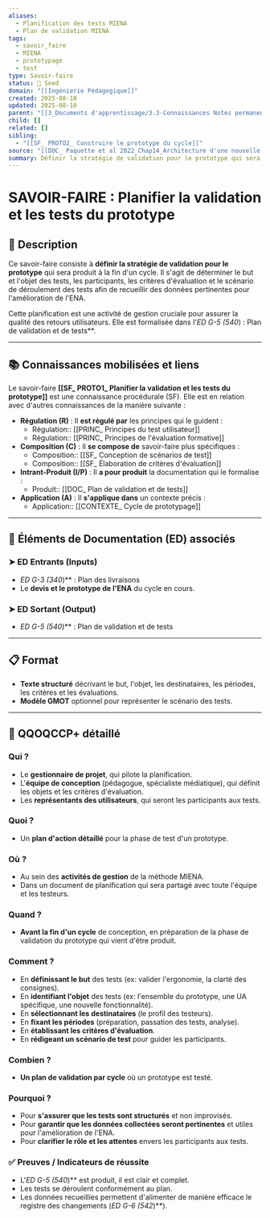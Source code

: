 ```yaml
---
aliases:
  - Planification des tests MIENA
  - Plan de validation MIENA
tags:
  - savoir_faire
  - MIENA
  - prototypage
  - test
type: Savoir-faire
status: 🌱 Seed
domain: "[[Ingénierie Pédagogique]]"
created: 2025-08-10
updated: 2025-08-10
parent: "[[3_Documents d'apprentissage/3.3-Connaissances Notes permanentes/Liste des connaissances/CS_ Prototyper et tester les composantes d'un ENA]]"
child: []
related: []
sibling:
  - "[[SF_ PROTO2_ Construire le prototype du cycle]]"
source: "[[DOC_ Paquette et al 2022_Chap14_Architecture d'une nouvelle méthode d'ingénierie des ENA_ MIENA]]"
summary: Définir la stratégie de validation pour le prototype qui sera produit à la fin d'un cycle (but, objet, participants, critères, scénario des tests).
---
```


# SAVOIR-FAIRE : Planifier la validation et les tests du prototype

## 📌 Description
Ce savoir-faire consiste à **définir la stratégie de validation pour le prototype** qui sera produit à la fin d'un cycle. Il s'agit de déterminer le but et l'objet des tests, les participants, les critères d'évaluation et le scénario de déroulement des tests afin de recueillir des données pertinentes pour l'amélioration de l'ENA.

Cette planification est une activité de gestion cruciale pour assurer la qualité des retours utilisateurs. Elle est formalisée dans l'**ED G-5* (540*) : Plan de validation et de tests**.

---
## 📚 Connaissances mobilisées et liens
Le savoir-faire **[[SF_ PROTO1_ Planifier la validation et les tests du prototype]]** est une connaissance procédurale (SF). Elle est en relation avec d'autres connaissances de la manière suivante :

- **Régulation (R)** : Il **est régulé par** les principes qui le guident :
    - Régulation:: [[PRINC_ Principes du test utilisateur]]
    - Régulation:: [[PRINC_ Principes de l'évaluation formative]]
- **Composition (C)** : Il **se compose de** savoir-faire plus spécifiques :
    - Composition:: [[SF_ Conception de scénarios de test]]
    - Composition:: [[SF_ Élaboration de critères d'évaluation]]
- **Intrant-Produit (I/P)** : Il **a pour produit** la documentation qui le formalise :
    - Produit:: [[DOC_ Plan de validation et de tests]]
- **Application (A)** : Il **s'applique dans** un contexte précis :
    - Application:: [[CONTEXTE_ Cycle de prototypage]]

---
## 🔄 Éléments de Documentation (ED) associés

### ➤ ED Entrants (Inputs)
* **ED G-3* (340*)** : Plan des livraisons
* Le **devis et le prototype de l'ENA** du cycle en cours.

### ➤ ED Sortant (Output)
* **ED G-5* (540*)** : Plan de validation et de tests

---
## 📋 Format
- **Texte structuré** décrivant le but, l'objet, les destinataires, les périodes, les critères et les évaluations.
- **Modèle GMOT** optionnel pour représenter le scénario des tests.

---

## 🔎 QQOQCCP+ détaillé

### Qui ?
- Le **gestionnaire de projet**, qui pilote la planification.
- L'**équipe de conception** (pédagogue, spécialiste médiatique), qui définit les objets et les critères d'évaluation.
- Les **représentants des utilisateurs**, qui seront les participants aux tests.

### Quoi ?
- Un **plan d'action détaillé** pour la phase de test d'un prototype.

### Où ?
- Au sein des **activités de gestion** de la méthode MIENA.
- Dans un document de planification qui sera partagé avec toute l'équipe et les testeurs.

### Quand ?
- **Avant la fin d'un cycle** de conception, en préparation de la phase de validation du prototype qui vient d'être produit.

### Comment ?
- En **définissant le but** des tests (ex: valider l'ergonomie, la clarté des consignes).
- En **identifiant l'objet** des tests (ex: l'ensemble du prototype, une UA spécifique, une nouvelle fonctionnalité).
- En **sélectionnant les destinataires** (le profil des testeurs).
- En **fixant les périodes** (préparation, passation des tests, analyse).
- En **établissant les critères d'évaluation**.
- En **rédigeant un scénario de test** pour guider les participants.

### Combien ?
- **Un plan de validation par cycle** où un prototype est testé.

### Pourquoi ?
- Pour **s'assurer que les tests sont structurés** et non improvisés.
- Pour **garantir que les données collectées seront pertinentes** et utiles pour l'amélioration de l'ENA.
- Pour **clarifier le rôle et les attentes** envers les participants aux tests.

### ✅ Preuves / Indicateurs de réussite
- L'**ED G-5* (540*)** est produit, il est clair et complet.
- Les tests se déroulent conformément au plan.
- Les données recueillies permettent d'alimenter de manière efficace le registre des changements (**ED G-6* (542*)**).